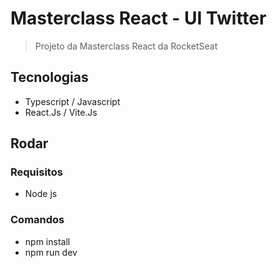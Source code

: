 # Masterclass React - UI Twitter

> Projeto da Masterclass React da RocketSeat

## Tecnologias

- Typescript / Javascript
- React.Js / Vite.Js

## Rodar

### Requisitos

- Node js

### Comandos

- npm install
- npm run dev
